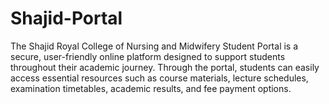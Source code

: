 # Shajid-Portal
The Shajid Royal College of Nursing and Midwifery Student Portal is a secure, user-friendly online platform designed to support students throughout their academic journey. Through the portal, students can easily access essential resources such as course materials, lecture schedules, examination timetables, academic results, and fee payment options.
